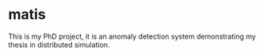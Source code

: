 # matis
This is my PhD project, it is an anomaly detection system demonstrating my thesis in distributed simulation.
